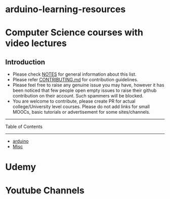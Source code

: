# arduino-learning-resources

# Computer Science courses with video lectures

## Introduction

- Please check [NOTES](/NOTES.md) for general information about this list.
- Please refer [CONTRIBUTING.md](/CONTRIBUTING.md) for contribution guidelines.
- Please feel free to raise any genuine issue you may have, however it has been noticed that few people open empty issues to raise their github contribution on their account. Such spammers will be blocked. 
- You are welcome to contribute, please create PR for actual college/University level courses. Please do not add links for small MOOCs, basic tutorials or advertisement for some sites/channels.

------------------------------

Table of Contents

------------------------------
- [arduino](#arduino)
- [Misc](#misc)

# Udemy




# Youtube Channels


